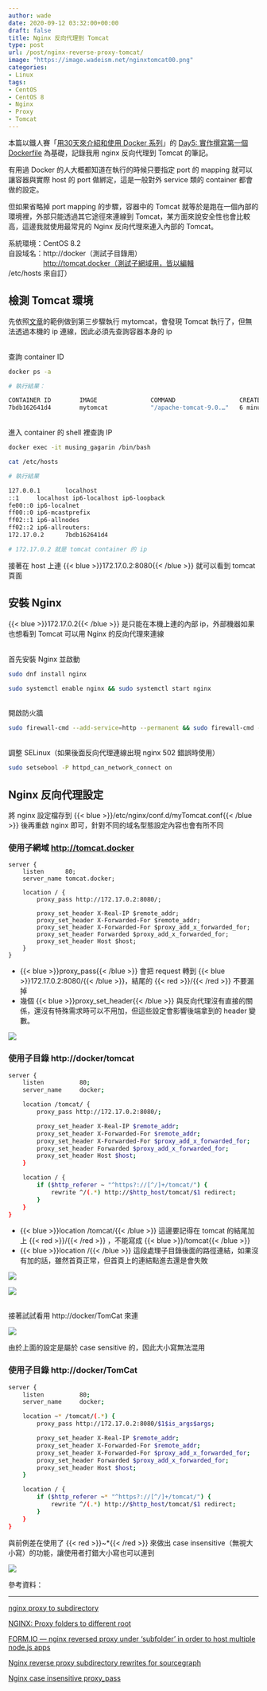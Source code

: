 ```yaml
---
author: wade
date: 2020-09-12 03:32:00+00:00
draft: false
title: Nginx 反向代理到 Tomcat
type: post
url: /post/nginx-reverse-proxy-tomcat/
image: "https://image.wadeism.net/nginxtomcat00.png"
categories:
- Linux
tags:
- CentOS
- CentOS 8
- Nginx
- Proxy
- Tomcat
---
```


本篇以鐵人賽「[用30天來介紹和使用 Docker 系列](https://ithelp.ithome.com.tw/users/20103456/ironman/1320)」的 [Day5: 實作撰寫第一個 Dockerfile](https://ithelp.ithome.com.tw/articles/10191016) 為基礎，記錄我用 nginx 反向代理到 Tomcat 的筆記。

有用過 Docker 的人大概都知道在執行的時候只要指定 port 的 mapping 就可以讓容器與實際 host 的 port 做綁定，這是一般對外 service 類的 container 都會做的設定。

但如果省略掉 port mapping 的步驟，容器中的 Tomcat 就等於是跑在一個內部的環境裡，外部只能透過其它途徑來連線到 Tomcat，某方面來說安全性也會比較高，這邊我就使用最常見的 Nginx 反向代理來連入內部的 Tomcat。

系統環境：CentOS 8.2  
自設域名：http://docker（測試子目錄用）  
　　　　　http://tomcat.docker（測試子網域用，皆以編輯 /etc/hosts 來自訂）


## 檢測 Tomcat 環境

先依照[文章](https://ithelp.ithome.com.tw/articles/10191016)的範例做到第三步驟執行 mytomcat，會發現 Tomcat 執行了，但無法透過本機的 ip 連線，因此必須先查詢容器本身的 ip

\
查詢 container ID

```bash
docker ps -a
```

```bash
# 執行結果：

CONTAINER ID        IMAGE               COMMAND                  CREATED             STATUS              PORTS               NAMES
7bdb162641d4        mytomcat            "/apache-tomcat-9.0.…"   6 minutes ago       Up 6 minutes                            musing_gagarin
```

\
進入 container 的 shell 裡查詢 IP

```bash
docker exec -it musing_gagarin /bin/bash
```

```bash
cat /etc/hosts
```

```bash
# 執行結果

127.0.0.1       localhost
::1     localhost ip6-localhost ip6-loopback
fe00::0 ip6-localnet
ff00::0 ip6-mcastprefix
ff02::1 ip6-allnodes
ff02::2 ip6-allrouters:
172.17.0.2      7bdb162641d4

# 172.17.0.2 就是 tomcat container 的 ip
```

接著在 host 上連 {{< blue >}}172.17.0.2:8080{{< /blue >}} 就可以看到 tomcat 頁面

## 安裝 Nginx

{{< blue >}}172.17.0.2{{< /blue >}} 是只能在本機上連的內部 ip，外部機器如果也想看到 Tomcat 可以用 Nginx 的反向代理來連線

\
首先安裝 Nginx 並啟動

```bash
sudo dnf install nginx
```

```bash
sudo systemctl enable nginx && sudo systemctl start nginx
```

\
開啟防火牆

```bash
sudo firewall-cmd --add-service=http --permanent && sudo firewall-cmd --reload
```

\
調整 SELinux（如果後面反向代理連線出現 nginx 502 錯誤時使用）

```bash
sudo setsebool -P httpd_can_network_connect on
```

## Nginx 反向代理設定

將 nginx 設定檔存到 {{< blue >}}/etc/nginx/conf.d/myTomcat.conf{{< /blue >}} 後再重啟 nginx 即可，針對不同的域名型態設定內容也會有所不同

### 使用子網域 http://tomcat.docker

```nginx
server {
    listen      80;
    server_name tomcat.docker;

    location / {
        proxy_pass http://172.17.0.2:8080/;

        proxy_set_header X-Real-IP $remote_addr;
        proxy_set_header X-Forwarded-For $remote_addr;
        proxy_set_header X-Forwarded-For $proxy_add_x_forwarded_for;
        proxy_set_header Forwarded $proxy_add_x_forwarded_for;
        proxy_set_header Host $host;
    }
}
```

* {{< blue >}}proxy_pass{{< /blue >}} 會把 request 轉到 {{< blue >}}172.17.0.2:8080/{{< /blue >}}，結尾的 {{< red >}}/{{< /red >}} 不要漏掉
* 幾個 {{< blue >}}proxy_set_header{{< /blue >}} 與反向代理沒有直接的關係，還沒有特殊需求時可以不用加，但這些設定會影響後端拿到的  header 變數。

![](https://image.wadeism.net/nginxt01.png)

### 使用子目錄 http://docker/tomcat

```bash
server {
    listen          80;
    server_name     docker;

    location /tomcat/ {
        proxy_pass http://172.17.0.2:8080/;

        proxy_set_header X-Real-IP $remote_addr;
        proxy_set_header X-Forwarded-For $remote_addr;
        proxy_set_header X-Forwarded-For $proxy_add_x_forwarded_for;
        proxy_set_header Forwarded $proxy_add_x_forwarded_for;
        proxy_set_header Host $host;
    }

    location / {
        if ($http_referer ~ "^https?://[^/]+/tomcat/") {
            rewrite ^/(.*) http://$http_host/tomcat/$1 redirect;
        }
    }
}
```

* {{< blue >}}location /tomcat/{{< /blue >}} 這邊要記得在 tomcat 的結尾加上 {{< red >}}/{{< /red >}} ，不能寫成 {{< blue >}}/tomcat{{< /blue >}}
* {{< blue >}}location /{{< /blue >}} 這段處理子目錄後面的路徑連結，如果沒有加的話，雖然首頁正常，但首頁上的連結點進去還是會失敗

![](https://image.wadeism.net/nginxt02.png)

![](https://image.wadeism.net/nginxt03.png)

\
接著試試看用 http://docker/TomCat 來連

![](https://image.wadeism.net/nginxt04.png)

由於上面的設定是屬於 case sensitive 的，因此大小寫無法混用

### 使用子目錄 http://docker/TomCat


```bash
server {
    listen          80;
    server_name     docker;

    location ~* /tomcat/(.*) {
        proxy_pass http://172.17.0.2:8080/$1$is_args$args;

        proxy_set_header X-Real-IP $remote_addr;
        proxy_set_header X-Forwarded-For $remote_addr;
        proxy_set_header X-Forwarded-For $proxy_add_x_forwarded_for;
        proxy_set_header Forwarded $proxy_add_x_forwarded_for;
        proxy_set_header Host $host;
    }

    location / {
        if ($http_referer ~* "^https?://[^/]+/tomcat/") {
            rewrite ^/(.*) http://$http_host/tomcat/$1 redirect;
        }
    }
}
```

與前例差在使用了 {{< red >}}~*{{< /red >}} 來做出 case insensitive（無視大小寫）的功能，讓使用者打錯大小寫也可以連到

![](https://image.wadeism.net/nginxt05.png)

參考資料：

* * *

[nginx proxy to subdirectory](https://forum.nginx.org/read.php?11,265620)

[NGINX: Proxy folders to different root](https://raymii.org/s/tutorials/NGINX_proxy_folder_to_different_root.html)

[FORM.IO — nginx reversed proxy under ‘subfolder’ in order to host multiple node.js apps](https://medium.com/@maxtsai/form-io-nginx-reversed-proxy-under-subfolder-in-order-to-host-multiple-node-js-27f97432d2d)

[Nginx reverse proxy subdirectory rewrites for sourcegraph](https://stackoverflow.com/questions/51223293/nginx-reverse-proxy-subdirectory-rewrites-for-sourcegraph)

[Nginx case insensitive proxy_pass](https://stackoverflow.com/questions/46625593/nginx-case-insensitive-proxy-pass)
